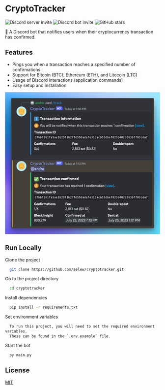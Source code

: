 # CryptoTracker

![Discord server invite](https://img.shields.io/discord/1132807338961686538?logo=discord&logoColor=white&label=community&color=%235865F2&cacheSeconds=300&link=https%3A%2F%2Fdiscord.gg%2FdCNthcSrkS)
![Discord bot invite](https://img.shields.io/badge/bot-click_to_invite-brightgreen?logo=discord&logoColor=white&link=https%3A%2F%2Fdiscord.com%2Fapi%2Foauth2%2Fauthorize%3Fclient_id%3D1132724830135922688%26permissions%3D277025508352%26scope%3Dbot%2520applications.commands)
![GitHub stars](https://img.shields.io/github/stars/aelew/cryptotracker)

🤖 A Discord bot that notifies users when their cryptocurrency transaction has confirmed.

## Features

- Pings you when a transaction reaches a specified number of confirmations
- Support for Bitcoin (BTC), Ethereum (ETH), and Litecoin (LTC)
- Usage of Discord interactions (application commands)
- Easy setup and installation

![Example](./images/example.png)

## Run Locally

Clone the project

```bash
  git clone https://github.com/aelew/cryptotracker.git
```

Go to the project directory

```bash
  cd cryptotracker
```

Install dependencies

```bash
  pip install -r requirements.txt
```

Set environment variables

```
  To run this project, you will need to set the required environment variables.
  These can be found in the `.env.example` file.
```

Start the bot

```bash
  py main.py
```

## License

[MIT](https://choosealicense.com/licenses/mit/)
